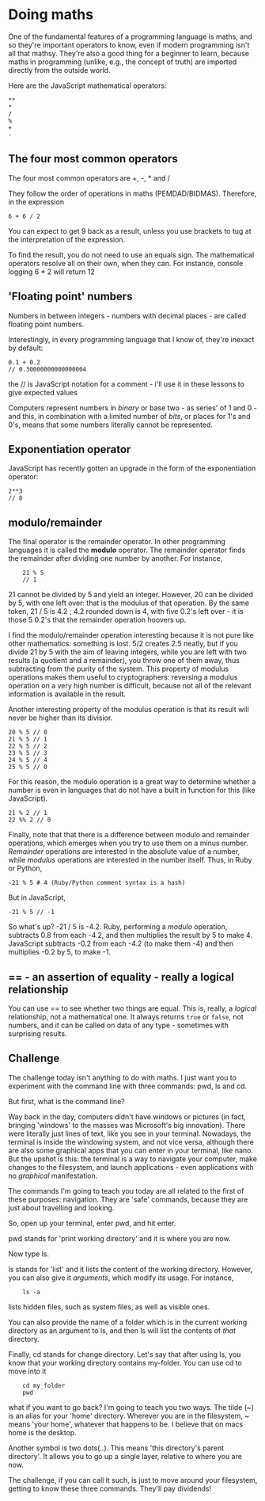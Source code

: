 # Doing maths

One of the fundamental features of a programming language is maths, and so they're important operators to know, even if modern programming isn't all that mathsy. They're also a good thing for a beginner to learn, because maths in programming (unlike, e.g., the concept of truth) are imported directly from the outside world.

Here are the JavaScript mathematical operators:

```
**
*
/
%
+
-
```

## The four most common operators

The four most common operators are +, -, \* and /

They follow the order of operations in maths (PEMDAD/BIDMAS). Therefore, in the expression

    6 + 6 / 2

You can expect to get 9 back as a result, unless you use brackets to tug at the interpretation of the expression.

To find the result, you do not need to use an equals sign. The mathematical operators resolve all on their own, when they can. For instance, console logging 6 \* 2 will return 12

## 'Floating point' numbers

Numbers in between integers - numbers with decimal places - are called floating point numbers.

Interestingly, in every programming language that I know of, they're inexact by default:

    0.1 + 0.2
    // 0.30000000000000004

the // is JavaScript notation for a comment - i'll use it in these lessons to give expected values

Computers represent numbers in _binary_ or base two - as series' of 1 and 0 - and this, in combination with a limited number of _bits_, or places for 1's and 0's, means that some numbers literally cannot be represented.

## Exponentiation operator

JavaScript has recently gotten an upgrade in the form of the exponentiation operator:

    2**3
    // 8

## modulo/remainder

The final operator is the remainder operator. In other programming languages it is called the **modulo** operator. The remainder operator finds the remainder after dividing one number by another. For instance,

```
	21 % 5
	// 1
```

21 cannot be divided by 5 and yield an integer. However, 20 can be divided by 5, with one left over: that is the modulus of that operation. By the same token, 21 / 5 is 4.2 ; 4.2 rounded down is 4, with five 0.2's left over - it is those 5 0.2's that the remainder operation hoovers up.

I find the modulo/remainder operation interesting because it is not pure like other mathematics: something is lost. 5/2 creates 2.5 neatly, but if you divide 21 by 5 with the aim of leaving integers, while you are left with two results (a quotient and a remainder), you throw one of them away, thus subtracting from the purity of the system. This property of modulus operations makes them useful to cryptographers: reversing a modulus operation on a very high number is difficult, because not all of the relevant information is available in the result.

Another interesting property of the modulus operation is that its result will never be higher than its divisior.

```
20 % 5 // 0
21 % 5 // 1
22 % 5 // 2
23 % 5 // 3
24 % 5 // 4
25 % 5 // 0
```

For this reason, the modulo operation is a great way to determine whether a number is even in languages that do not have a built in function for this (like JavaScript).

```
21 % 2 // 1
22 %% 2 // 0
```

Finally, note that that there is a difference between modulo and remainder operations, which emerges when you try to use them on a minus number. _Remainder_ operations are interested in the absolute value of a number, while _modulus_ operations are interested in the number itself. Thus, in Ruby or Python,

```
-21 % 5 # 4 (Ruby/Python comment syntax is a hash)
```

But in JavaScript,

```
-21 % 5 // -1
```

So what's up? -21 / 5 is -4.2. Ruby, performing a _modulo_ operation, subtracts 0.8 from each -4.2, and then multiplies the result by 5 to make 4. JavaScript subtracts -0.2 from each -4.2 (to make them -4) and then multiplies -0.2 by 5, to make -1.

## == - an assertion of equality - really a logical relationship

You can use == to see whether two things are equal. This is, really, a _logical_ relationship, not a mathematical one. It always returns `true` or `false`, not numbers, and it can be called on data of any type - sometimes with surprising results.

## Challenge

The challenge today isn't anything to do with maths. I just want you to experiment with the command line with three commands: pwd, ls and cd.

But first, what is the command line?

Way back in the day, computers didn't have windows or pictures (in fact, bringing 'windows' to the masses was Microsoft's big innovation). There were literally just lines of text, like you see in your terminal. Nowadays, the terminal is inside the windowing system, and not vice versa, although there are also some graphical apps that you can enter in your terminal, like nano. But the upshot is this: the terminal is a way to navigate your computer, make changes to the filesystem, and launch applications - even applications with no _graphical_ manifestation.

The commands I'm going to teach you today are all related to the first of these purposes: navigation. They are 'safe' commands, because they are just about travelling and looking.

So, open up your terminal, enter pwd, and hit enter.

pwd stands for 'print working directory' and it is where you are now.

Now type ls.

ls stands for 'list' and it lists the content of the working directory. However, you can also give it _arguments_, which modify its usage. For instance,

```
	ls -a
```

lists hidden files, such as system files, as well as visible ones.

You can also provide the name of a folder which is in the current working directory as an argument to ls, and then ls will list the contents of _that_ directory.

Finally, cd stands for change directory. Let's say that after using ls, you know that your working directory contains my-folder. You can use cd to move into it

```
	cd my_folder
	pwd
```

what if you want to go back? I'm going to teach you two ways. The tilde (~) is an alias for your 'home' directory. Wherever you are in the filesystem, ~ means 'your home', whatever that happens to be. I believe that on macs home is the desktop.

Another symbol is two dots(..). This means 'this directory's parent directory'. It allows you to go up a single layer, relative to where you are now.

The challenge, if you can call it such, is just to move around your filesystem, getting to know these three commands. They'll pay dividends!
